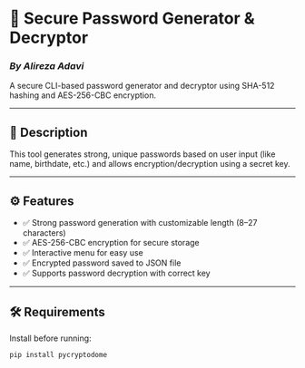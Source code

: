 # 🔐 Secure Password Generator & Decryptor  
### *By Alireza Adavi*

A secure CLI-based password generator and decryptor using SHA-512 hashing and AES-256-CBC encryption.

---

## 📝 Description

This tool generates strong, unique passwords based on user input (like name, birthdate, etc.) and allows encryption/decryption using a secret key.

---

## ⚙️ Features

- ✅ Strong password generation with customizable length (8–27 characters)
- ✅ AES-256-CBC encryption for secure storage
- ✅ Interactive menu for easy use
- ✅ Encrypted password saved to JSON file
- ✅ Supports password decryption with correct key

---

## 🛠️ Requirements

Install before running:

```bash
pip install pycryptodome
